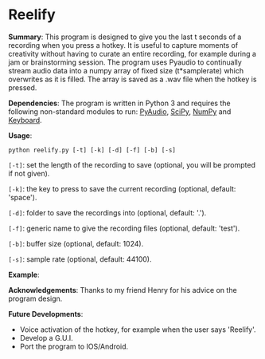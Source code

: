 # Reelify
**Summary**: This program is designed to give you the last t seconds of a recording when you press a hotkey. 
It is useful to capture moments of creativity without having to curate an entire recording, for example during a jam or brainstorming session.
The program uses Pyaudio to continually stream audio data into a numpy array of fixed size (t*samplerate) which overwrites as it is filled. 
The array is saved as a .wav file when the hotkey is pressed. 

**Dependencies**: The program is written in Python 3 and requires the following non-standard modules to run: 
[PyAudio](http://people.csail.mit.edu/hubert/pyaudio/), [SciPy](https://www.scipy.org/), [NumPy](http://numpy.org/) and [Keyboard](https://github.com/boppreh/keyboard). 

**Usage**:
```shell 
python reelify.py [-t] [-k] [-d] [-f] [-b] [-s]
```

```[-t]```: set the length of the recording to save (optional, you will be prompted if not given). 

```[-k]```: the key to press to save the current recording (optional, default: 'space'). 

```[-d]```: folder to save the recordings into (optional, default: '.'). 

```[-f]```: generic name to give the recording files (optional, default: 'test'). 

```[-b]```: buffer size (optional, default: 1024). 

```[-s]```: sample rate (optional, default: 44100). 

**Example**:
  

**Acknowledgements**: Thanks to my friend Henry for his advice on the program design. 

**Future Developments**:
- Voice activation of the hotkey, for example when the user says 'Reelify'.
- Develop a G.U.I.
- Port the program to IOS/Android. 

